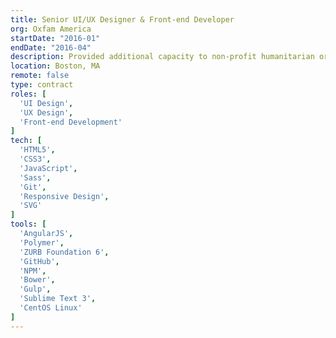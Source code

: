 ```yaml
---
title: Senior UI/UX Designer & Front-end Developer
org: Oxfam America
startDate: "2016-01"
endDate: "2016-04"
description: Provided additional capacity to non-profit humanitarian org. Helped build componentized UI as part of transition from print-only to web-first publication, w/focus on elegant reading experience, social engagement, driving donations. Advised in-house team on responsive best practices and design/development workflow.
location: Boston, MA
remote: false
type: contract
roles: [
  'UI Design',
  'UX Design',
  'Front-end Development'
]
tech: [
  'HTML5',
  'CSS3',
  'JavaScript',
  'Sass',
  'Git',
  'Responsive Design',
  'SVG'
]
tools: [
  'AngularJS',
  'Polymer',
  'ZURB Foundation 6',
  'GitHub',
  'NPM',
  'Bower',
  'Gulp',
  'Sublime Text 3',
  'CentOS Linux'
]
---
```

